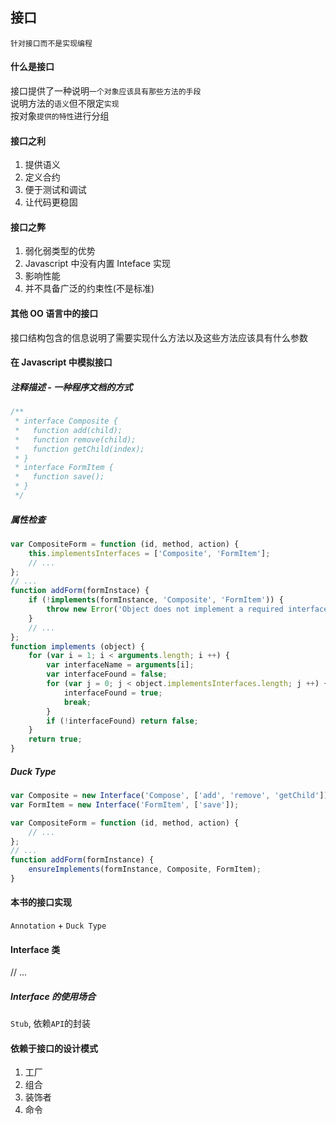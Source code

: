 ## 接口  
`针对接口而不是实现编程`  

#### 什么是接口  
接口提供了一种说明`一个对象应该具有那些方法的手段`  
说明方法的`语义`但不限定`实现`  
按对象`提供的特性`进行分组  
#### 接口之利  
1. 提供语义  
2. 定义合约  
3. 便于测试和调试  
4. 让代码更稳固  
#### 接口之弊  
1. 弱化弱类型的优势  
2. Javascript 中没有内置 Inteface 实现  
3. 影响性能  
4. 并不具备广泛的约束性(不是标准)  

#### 其他 OO 语言中的接口  
接口结构包含的信息说明了需要实现什么方法以及这些方法应该具有什么参数  

#### 在 Javascript 中模拟接口
##### 注释描述 - 一种程序文档的方式  
```javascript
/**
 * interface Composite {
 *   function add(child);
 *   function remove(child);
 *   function getChild(index);
 * }
 * interface FormItem {
 *   function save();
 * }
 */
```  
##### 属性检查  
```javascript
var CompositeForm = function (id, method, action) {
    this.implementsInterfaces = ['Composite', 'FormItem'];
    // ...
};
// ...
function addForm(formInstace) {
    if (!implements(formInstance, 'Composite', 'FormItem')) {
        throw new Error('Object does not implement a required interface. ');
    }
    // ...
};
function implements (object) {
    for (var i = 1; i < arguments.length; i ++) {
        var interfaceName = arguments[i];
        var interfaceFound = false;
        for (var j = 0; j < object.implementsInterfaces.length; j ++) {
            interfaceFound = true;
            break;
        }
        if (!interfaceFound) return false;
    }
    return true; 
}
```  

##### Duck Type  
```javascript
var Composite = new Interface('Compose', ['add', 'remove', 'getChild']);
var FormItem = new Interface('FormItem', ['save']);

var CompositeForm = function (id, method, action) {
    // ... 
};
// ...
function addForm(formInstance) {
    ensureImplements(formInstance, Composite, FormItem);
}
```
#### 本书的接口实现  
`Annotation` + `Duck Type`
#### Interface 类  
// ...
##### Interface 的使用场合  
`Stub`, 依赖`API`的封装  
#### 依赖于接口的设计模式  
1. 工厂  
2. 组合  
3. 装饰者  
4. 命令  
